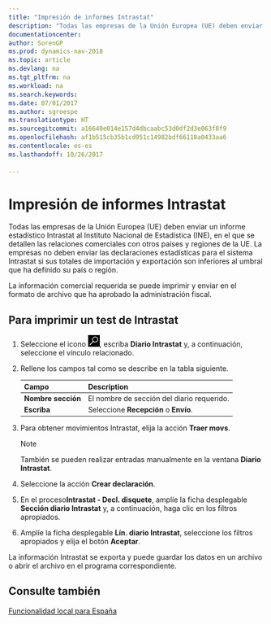```yaml
---
title: "Impresión de informes Intrastat"
description: "Todas las empresas de la Unión Europea (UE) deben enviar un informe estadístico Intrastat al Instituto Nacional de Estadística (INE), en el que se detallen las relaciones comerciales con otros países y regiones de la UE."
documentationcenter: 
author: SorenGP
ms.prod: dynamics-nav-2018
ms.topic: article
ms.devlang: na
ms.tgt_pltfrm: na
ms.workload: na
ms.search.keywords: 
ms.date: 07/01/2017
ms.author: sgroespe
ms.translationtype: HT
ms.sourcegitcommit: a16640e014e157d4dbcaabc53d0df2d3e063f8f9
ms.openlocfilehash: af1b515cb35b1cd951c14982bdf66118a0433aa6
ms.contentlocale: es-es
ms.lasthandoff: 10/26/2017

---
```

# <a name="how-to-print-intrastat-reports"></a>Impresión de informes Intrastat
Todas las empresas de la Unión Europea (UE) deben enviar un informe estadístico Intrastat al Instituto Nacional de Estadística (INE), en el que se detallen las relaciones comerciales con otros países y regiones de la UE. La empresas no deben enviar las declaraciones estadísticas para el sistema Intrastat si sus totales de importación y exportación son inferiores al umbral que ha definido su país o región.  

La información comercial requerida se puede imprimir y enviar en el formato de archivo que ha aprobado la administración fiscal.  

## <a name="to-print-an-intrastat-checklist"></a>Para imprimir un test de Intrastat  

1.  Seleccione el icono ![Buscar página o informe](../../media/ui-search/search_small.png "icono Buscar página o informe"), escriba **Diario Intrastat** y, a continuación, seleccione el vínculo relacionado.  
2.  Rellene los campos tal como se describe en la tabla siguiente.  

    |Campo|Description|  
    |------------------------------------|---------------------------------------|  
    |**Nombre sección**|El nombre de sección del diario requerido.|  
    |**Escriba**|Seleccione **Recepción** o **Envío**.|  

3.  Para obtener movimientos Intrastat, elija la acción **Traer movs**.  

    > [!NOTE]  
    >  También se pueden realizar entradas manualmente en la ventana **Diario Intrastat**.  

4.  Seleccione la acción **Crear declaración**.  
5.  En el proceso**Intrastat - Decl. disquete**, amplíe la ficha desplegable **Sección diario Intrastat** y, a continuación, haga clic en los filtros apropiados.  
6.  Amplíe la ficha desplegable **Lín. diario Intrastat**, seleccione los filtros apropiados y elija el botón **Aceptar**.  

La información Intrastat se exporta y puede guardar los datos en un archivo o abrir el archivo en el programa correspondiente.  

## <a name="see-also"></a>Consulte también  
[Funcionalidad local para España](spain-local-functionality.md)

